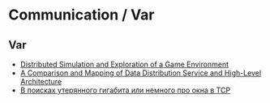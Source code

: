 # Communication / Var

## Var
* [Distributed Simulation and Exploration of a Game Environment](https://repositorio-aberto.up.pt/bitstream/10216/128976/2/415061.pdf)
* [A Comparison and Mapping of Data Distribution Service and High-Level Architecture](https://www.rti.com/hubfs/docs/Comparison-Mapping-DDS-HLA.pdf)
* [В поисках утерянного гигабита или немного про окна в TCP](https://linkmeup.ru/blog/1230/)
